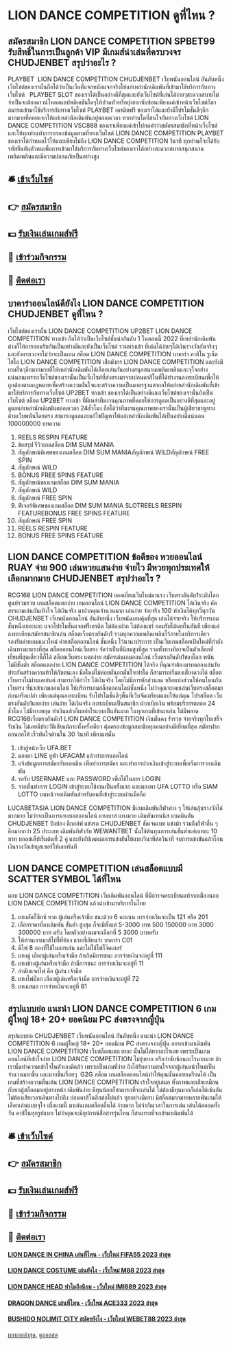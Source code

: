 # LION DANCE COMPETITION ดูที่ไหน ?
## สมัครสมาชิก LION DANCE COMPETITION SPBET99 รับสิทธิ์ในการเป็นลูกค้า VIP มีเกมส์น่าเล่นที่ครบวงจร CHUDJENBET สรุปว่าอะไร ?
PLAYBET  LION DANCE COMPETITION CHUDJENBET เว็บพนันออนไลน์ อันดับหนึ่ง เว็บไซต์ของเรานั้นถือได้ว่าเป็นเว็บที่แจกหนักแจกจริงให้แก่เหล่านักเดิมพันที่เข้ามาใช้บริการกับทางเว็บไซต์   PLAYBET SLOT ของเราได้เป็นอย่างดีที่สุดและยังเว็บไซต์ที่เล่นได้ง่ายๆสะดวกสบายไม่จำเป็นจะต้องดาวน์โหลดแอปพลิเคชันใดๆให้ปวดหัวหรือยุ่งยากซับซ้อนเพียงแค่เข้าหน้าเว็บไซต์ก็สาสมารถเข้ามาใช้บริการกับทางเว็บไซต์ PLAYBET เครดิตฟรี ของเราได้และยังมีโปรโมชั่นดีๆอีกมากมายที่คอยแจกให้แก่เหล่านักเดิมพันอยู่ตลอดเวลา หากท่านใดที่สนใจกับทางเว็บไซต์ LION DANCE COMPETITION VSC888 ของเราเพียงแค่เข้าไปกดคำว่าสมัครสมาชิกที่หน้าเว็บไซต์และให้ทุกท่านทำการกรอกข้อมูลตามที่ทางเว็บไซต์ LION DANCE COMPETITION PLAYBET ของเราได้กำหนดไว้ให้และเพียงไม่ถึง LION DANCE COMPETITION 1นาที ทุกท่านก็จะได้รับ รหัสยืนยันตัวตนเพื่อการเข้ามาใช้บริการกับทางเว็บไซต์ของเราได้อย่างสะดวกสบายสนุกสนานเพลิดเพลินและมีความปลอดภัยเป็นอย่างสูง

## 🛎 [เข้าเว็บไซต์](https://bit.ly/3SdLNi2)
## 👉 [สมัครสมาชิก](https://bit.ly/3SdLNi2)
## 💵 [รับเงินเล่นเกมส์ฟรี](https://bit.ly/3dyRKHj)
## 👑 [เข้าร่วมกิจกรรม](https://bit.ly/3dyRKHj)
## 📱 [ติดต่อเรา](https://bit.ly/3dyRKHj)

## บาคาร่าออนไลน์ดียังไง LION DANCE COMPETITION CHUDJENBET ดูที่ไหน ?
เว็บไซต์ของเรานั้น LION DANCE COMPETITION UP2BET LION DANCE COMPETITION ทางเข้า ถือได้ว่าเป็นเว็บไซต์ชั้นนำอันดับ 1 ในตอนนี้ 2022 ที่เหล่านักเดิมพันต่างก็ให้การยอมรับกันเป็นอย่างดีและยังเป็นเว็บไซต์ รวมทางเข้า ที่เล่นได้ง่ายๆได้เงินรางวัลกันจริงๆและยังครบวงจรไม่ว่าจะเป็นเกม สล็อต LION DANCE COMPETITION บาคาร่า คาสิโน รูเล็ต  ไฮโล LION DANCE COMPETITION เสือมังกร LION DANCE COMPETITION และยังมีเกมอื่นๆอีกมากมายที่ให้เหล่านักเดิมพันได้เลือกเล่นกันอย่างสนุกสนานเพลิดเพลินและจุใจอย่างแน่นอนเพราะเว็บไซต์ของเรานั้นเป็นเว็บไซต์ที่ส่งตรงมาจากบ่อนคาสิโนที่ได้ทำงานลงทะเบียนเพื่อให้ถูกต้องตามกฎหมายเพื่อสร้างความมั่นใจและสร้างความเป็นมาตรฐานสากลให้แก่เหล่านักเดิมพันที่เข้ามาใช้บริการกับทางเว็บไซต์ UP2BET ทางเข้า ของเราได้เป็นอย่างดีและเว็บไซต์ของเรานั้นยังเป็นเว็บไซต์ สล็อต UP2BET ทางเข้า ที่มีเหล่าทีมงานคุณภาพที่คอยให้การดูแลเป็นอย่างดีที่สุดและอยู่ดูแลแก่เหล่านักเดิมพันตลอดเวลา 24ชั่วโมง ถือได้ว่าทีมงานคุณภาพของเรานั้นเป็นผู้เชียวชาญทางด้านเว็บพนันโดยตรง สามารถดูแลและแก้ไขปัญหาให้แก่เหล่านักเดิมพันได้เป็นอย่างดีแน่นอน 100000000
บทความ
1. REELS RESPIN FEATURE
2. ข้อสรุป รีวิวเกมสล็อต DIM SUM MANIA
3. สัญลักษณ์พิเศษของเกมสล็อต DIM SUM MANIAสัญลักษณ์ WILDสัญลักษณ์ FREE SPIN
4. สัญลักษณ์ WILD
5. BONUS FREE SPINS FEATURE
6. สัญลักษณ์ของเกมสล็อต DIM SUM MANIA
7. สัญลักษณ์ WILD
8. สัญลักษณ์ FREE SPIN
9. ฟีเจอร์พิเศษของเกมสล็อต DIM SUM MANIA SLOTREELS RESPIN FEATUREBONUS FREE SPINS FEATURE
10. สัญลักษณ์ FREE SPIN
11. REELS RESPIN FEATURE
12. BONUS FREE SPINS FEATURE

## LION DANCE COMPETITION ข้อดีของ หวยออนไลน์ RUAY จ่าย 900 เล่นหวยแสนง่าย จ่ายไว มีหวยทุกประเทศให้เลือกมากมาย CHUDJENBET สรุปว่าอะไร ?
RCG168 LION DANCE COMPETITION ยอดเยี่ยมเว็บใหม่มาแรง เว็บตรงอันดับ1ระดับโลก ศูนย์รวมรวบ เกมสล็อตแตกง่าย เกมออนไลน์ LION DANCE COMPETITION ได้เงินจริง คัดสรรเกมเล่นบันเทิงใจ ได้เงินจริง มาฝากคุณจำนวนมาก เล่นง่าย จ่ายจริง 100 ทำเงินได้ทุกวี่ทุกวัน CHUDJENBET เว็บพนันออนไลน์ อันดับหนึ่ง เว็บพนันเกมคุ้มที่สุด เล่นได้จ่ายจริง ให้บริการเกมชั้นหนึ่งเยอะแยะ แจกโปรโมชั่นแจกฟรีเครดิต ไม่ต้องฝาก ไม่ต้องแชร์ ยอมรับได้เลยในทันที เพียงแค่ลงทะเบียนสมัครสมาชิกเล่น สล็อตเว็บตรงอันดับ1 รวมทุกความเพลิดเพลินไว้ภายในบริการเดียว รองรับค่ายเกมแนวใหม่ ค่ายสล็อตออนไลน์ ชั้นหนึ่ง ไว้นานาประการ เป็นเว็บเกมสล็อตเปิดใหม่ที่กำลังเดินทางมาแรงที่สุด สล็อตออนไลน์เว็บตรง จัดว่าเป็นที่นิยมสูงที่สุด รวมทั้งบางทีอาจเป็นตัวเลือกที่เยี่ยมที่สุดเดี๋ยวนี้ก็ได้ สล็อตเว็บตรง แตกง่าย สมัครเล่นเกมออนไลน์ เว็บตรงอันดับ1ของโลก พนัน ไม่มีขั้นต่ำ สล็อตแตกง่าย LION DANCE COMPETITION ได้จริง ที่คุณจำต้องมาทดลองเล่นรับประกันสร้างความท้าให้กับตนเอง มือใหม่ไม่ค่อยมั่นอกมั่นใจเท่าใด ก็สามารถเริ่มลงเสี่ยงดวงได้ สล็อตเว็บตรงไม่ผ่านเอเย่นต์ สามารถได้กำไร ได้เงินจริง โดยไม่มีการหักส่วนลด หรือแบ่งส่วนให้คนไหนกัน เว็บตรง ที่นำเข้าเกมออนไลน์ ให้บริการเกมสล็อตออนไลน์ชั้นหนึ่ง ไม่ว่าคุณจะเคยเล่นเว็บตรงสล็อตมาก่อนหรือเปล่า เพียงแต่คุณลงทะเบียน รับโปรโมชั่นดีๆพื้นที่เว็บจัดเตรียมมอบให้แก่คุณ โปรสล็อต
เว็บตรงอันดับ1แตกง่าย เล่นง่าย ได้เงินจริง ลงทะเบียนเป็นสมาชิก ฝากเบิกเงิน พร้อมบริการตลอด 24 ชั่วโมง ไม่มีทางหยุด ทำเงินแล้วก็ผลกำไรแบบเป็นอันมาก ในทุกเกมที่เข้ามาเล่น ไม่มีพลาด RCG168เว็บตรงอันดับ1 LION DANCE COMPETITION เงินมั่นคง ร่ำรวย จ่ายจริงทุกใบเสร็จรับเงิน ไม่เคยมีประวัติเสียแม้กระทั้งครั้งเดียว คุ้มครองข้อมูลสมาชิกทุกคนอย่างดีเยี่ยมที่สุด สมัครฝากถอนออโต้ เร็วทันใจด้านใน 30 วินาที เพียงแค่นั้น
1. เข้าสู่หน้าเว็บ UFA.BET
2. มองหา LINE ยูฟ่า UFACAM แล้วทำการแอดไลน์
3. แจ้งข้อมูลการสมัครกับแอดมิน เพื่อทำการสมัคร และทำการฝากเงินเข้าสู่ระบบเพื่อเริ่มการวางเดิมพัน
4. รอรับ USERNAME และ PASSWORD เพื่อใช้ในการ LOGIN
5. จากนั้นทำการ LOGIN เข้าสู่ระบบใช้งานเป็นครั้งแรก และมองหา UFA LOTTO หรือ SIAM LOTTO บนหน้าจอเดิมพันสำหรับคนทื่เข้าสู่ระบบผ่านมือถือ

LUCABETASIA LION DANCE COMPETITION มีเกมเดิมพันกีฬาต่าง ๆ ให้เล่นลุ้นรางวัลได้มากมาย ไม่ว่าจะเป็นการแทงบอลออนไลน์ แทงบาส แทงมวย เดิมพันเทนนิส แบดมินตัน CHUDJENBET ปิงปอง ตีกอล์ฟ แข่งรถ CHUDJENBET ชัดเจนเบท แข่งม้า รวมถึงกีฬาอื่น ๆ อีกมากกว่า 25 ประเภท เดิมพันกีฬากับ WEWANTBET นั้นใช้ต้นทุนการเล่นขั้นต่ำแค่เบทละ 10 บาท บอลสเต็ปเริ่มต้นที่ 2 คู่ และยังอัปเดตผลการแข่งขันให้แบบวินาทีต่อวินาที จบการแข่งขันแล้วโอนเงินรางวัลเข้ายูสเซอร์ให้เลยทันที

## LION DANCE COMPETITION เล่นสล็อตแบบมี SCATTER SYMBOL ได้ที่ไหน
ตอบ LION DANCE COMPETITION เว็บเดิมพันออนไลน์ ที่มีการจดทะเบียนแท้จากเมืองนอก LION DANCE COMPETITION แล้วนำเข้ามาบริการในไทย
1. แทงลัคกี้ซิกซ์ หาก ผู้เล่นหรือเจ้ามือ ชนะด้วย 6 คะแนน การจ่ายเงินจะเป็น 121 หรือ 201
2. เลือกราคาที่ลงเดิมพัน ขั้นต่ำ สูงสุด ก็จะมีตั้งแต่ 5-3000 บาท 500 150000 บาท 3000 300000 บาท ครับ โดยตัวอย่างผมจะเลือกที่ 5 3000 บาทครับ
3. ให้ท่านเอาเมาส์ไปชี้ที่ห้อง แรกที่เขียนว่า บาคาร่า C01
4. มีไพ่ 8 กองที่ใช้ในการเล่น และไม่ใช้ไพ่โจ๊คเกอร์
5. แทงคู่ เลือกผู้เล่นหรือเจ้ามือ ถ้าเกิดมีการชนะ การจ่ายเงินจะอยู่ที่ 111
6. แทงข้างผู้เล่นหรือเจ้ามือ ถ้ามีการชนะ การจ่ายเงินจะอยู่ที่ 11
7. ลำดับแจกไพ่ คือ ผู้เล่น เจ้ามือ
8. แทงไพ่ป๊อก เลือกผู้เล่นหรือเจ้ามือ การจ่ายเงินจะอยู่ที่ 72
9. แทงเสมอ การจ่ายเงินจะอยู่ที่ 81

## สรุปแบบย่อ แนะนำ LION DANCE COMPETITION 6 เกมผู้ใหญ่ 18+ 20+ ยอดนิยม PC ส่งตรงจากญี่ปุ่น
สรุปแบบย่อ CHUDJENBET เว็บพนันออนไลน์ อันดับหนึ่ง แนะนำ LION DANCE COMPETITION 6 เกมผู้ใหญ่ 18+ 20+ ยอดนิยม PC ส่งตรงจากญี่ปุ่น อยากเข้ามาเดิมพัน LION DANCE COMPETITION เว็บสล็อตแตก เยอะ นั้นไม่ได้ยากอะไรเลย เพราะเป็นเกมออนไลน์ที่เข้าใจง่าย LION DANCE COMPETITION ไม่ยุ่งยาก หรือว่าซับซ้อนอะไรมากมาย ถ้าเรานั้นทำความเข้าใจในตัวเองดีแล้ว เพราะเป็นเกมที่ง่าย ถึงได้รับความสนใจจากผู้เล่นหน้าใหม่เป็นจำนวนมากขึ้น และมากขึ้นเรื่อยๆ  G2G สล็อต เกมสล็อตออนไลน์ทำให้คุณนั้นคลายเครียดได้ เป็นเกมที่สร้างความตื่นเต้น LION DANCE COMPETITION เร้าใจอยู่เสมอ ทั้งภาพและเสียเหมือนกับยกตู้สล็อตมาอยู่ตรงหน้า เดิมพันง่าย มีทุนน้อยก็สามารถที่จะเล่นได้ ไม่ต้องมีทุนมากก็เล่นได้เช่นกัน ไม่ต้องเสียเวลาเดินทางไปถึง บ่อนคาสิโนอีกต่อไปแล้ว ทุกอย่างมีครบ มีสล็อตมากมายหลายพันเกมให้เลือกเล่นแบบจุใจ เบื่อเกมนี้ มาเล่นเกมสล็อตอื่นได้ ง่ายมาก ไม่จำกัดเวลาในการเล่น เล่นได้ตลอดทั้งวัน คาสิโนทุกรูปแบบ ไม่ว่าคุณจะมีอุปกรณ์สื่อสารรุ่นไหน ก็สามารถที่จะเข้ามาเดิมพันได้

## 🛎 [เข้าเว็บไซต์](https://bit.ly/3SdLNi2)
## 👉 [สมัครสมาชิก](https://bit.ly/3SdLNi2)
## 💵 [รับเงินเล่นเกมส์ฟรี](https://bit.ly/3dyRKHj)
## 👑 [เข้าร่วมกิจกรรม](https://bit.ly/3dyRKHj)
## 📱 [ติดต่อเรา](https://bit.ly/3dyRKHj)

#### [LION DANCE IN CHINA เล่นที่ไหน - เว็บใหม่ FIFA55 2023 ล่าสุด](https://atom.io/themes/lion%20dance%20in%20china%20เล่นที่ไหน%20-%20เว็บใหม่%20fifa55%202023%20ล่าสุด)
#### [LION DANCE COSTUME เล่นยังไง - เว็บใหม่ M88 2023 ล่าสุด](https://atom.io/themes/lion%20dance%20costume%20เล่นยังไง%20-%20เว็บใหม่%20m88%202023%20ล่าสุด)
#### [LION DANCE HEAD ทำไมถึงนิยม - เว็บใหม่ IMI689 2023 ล่าสุด](https://atom.io/themes/lion%20dance%20head%20ทำไมถึงนิยม%20-%20เว็บใหม่%20imi689%202023%20ล่าสุด)
#### [DRAGON DANCE เล่นที่ไหน - เว็บใหม่ ACE333 2023 ล่าสุด](https://atom.io/themes/dragon%20dance%20เล่นที่ไหน%20-%20เว็บใหม่%20ace333%202023%20ล่าสุด)
#### [BUSHIDO NOLIMIT CITY สมัครยังไง - เว็บใหม่ WEBET88 2023 ล่าสุด](https://atom.io/themes/bushido%20nolimit%20city%20สมัครยังไง%20-%20เว็บใหม่%20webet88%202023%20ล่าสุด)

[ผลบอลล่าสุด](https://siamsport.tv "ผลบอลล่าสุด"), [ดูบอลสด](https://siamsport.tv/ดูบอลสด "ดูบอลสด")